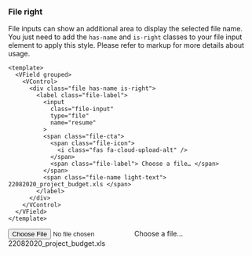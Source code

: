 ### File right

File inputs can show an additional area to display the selected file name.
You just need to add the `has-name` and `is-right` classes
to your file input element to apply this style. Please refer to markup
for more details about usage.

<!--code-->

```vue
<template>
  <VField grouped>
    <VControl>
      <div class="file has-name is-right">
        <label class="file-label">
          <input
            class="file-input"
            type="file"
            name="resume"
          >
          <span class="file-cta">
            <span class="file-icon">
              <i class="fas fa-cloud-upload-alt" />
            </span>
            <span class="file-label"> Choose a file… </span>
          </span>
          <span class="file-name light-text"> 22082020_project_budget.xls </span>
        </label>
      </div>
    </VControl>
  </VField>
</template>
```

<!--/code-->

<!--example-->

<VField grouped>
    <VControl>
        <div class="file has-name is-right">
            <label class="file-label">
                <input class="file-input" type="file" name="resume">
                <span class="file-cta">
                    <span class="file-icon">
                        <i class="fas fa-cloud-upload-alt"></i>
                    </span>
                    <span class="file-label">
                        Choose a file…
                    </span>
                </span>
                <span class="file-name light-text">
                    22082020_project_budget.xls
                </span>
            </label>
        </div>
    </VControl>
</VField>

<!--/example-->
